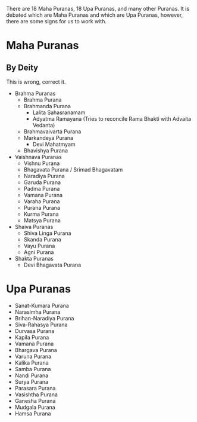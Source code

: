 There are 18 Maha Puranas, 18 Upa Puranas, and many other Puranas.
It is debated which are Maha Puranas and which are Upa Puranas, however, there are some signs for us to work with.
# Maha Puranas
## By Deity
This is wrong, correct it.

- Brahma Puranas
	- Brahma Purana
	- Brahmanda Purana
		- Lalita Sahasranamam
		- Adyatma Ramayana (Tries to reconcile Rama Bhakti with Advaita Vedanta)
	- Brahmavaivarta Purana
	- Markandeya Purana
		- Devi Mahatmyam
	- Bhavishya Purana
- Vaishnava Puranas
	- Vishnu Purana
	- Bhagavata Purana / Srimad Bhagavatam
	- Naradiya Purana
	- Garuda Purana
	- Padma Purana
	- Vamana Purana
	- Varaha Purana
	- Purana Purana
	- Kurma Purana
	- Matsya Purana
- Shaiva Puranas
	- Shiva Linga Purana
	- Skanda Purana
	- Vayu Purana
	- Agni Purana
- Shakta Puranas
	- Devi Bhagavata Purana
# Upa Puranas
- Sanat-Kumara Purana
- Narasimha Purana
- Brihan-Naradiya Purana
- Siva-Rahasya Purana
- Durvasa Purana
- Kapila Purana
- Vamana Purana
- Bhargava Purana
- Varuna Purana
- Kalika Purana
- Samba Purana
- Nandi Purana
- Surya Purana
- Parasara Purana
- Vasishtha Purana
- Ganesha Purana
- Mudgala Purana
- Hamsa Purana